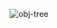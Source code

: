 ![obj-tree](https://github.com/JMBoulos12/threejs/assets/65892342/eccecbc8-a556-410b-9116-96c0f053bb49)
